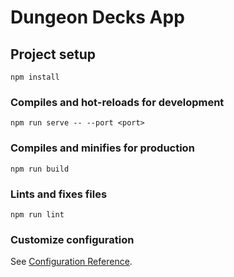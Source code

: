 # Dungeon Decks App

## Project setup
```
npm install
```

### Compiles and hot-reloads for development
```
npm run serve -- --port <port>
```

### Compiles and minifies for production
```
npm run build
```

### Lints and fixes files
```
npm run lint
```

### Customize configuration
See [Configuration Reference](https://cli.vuejs.org/config/).
